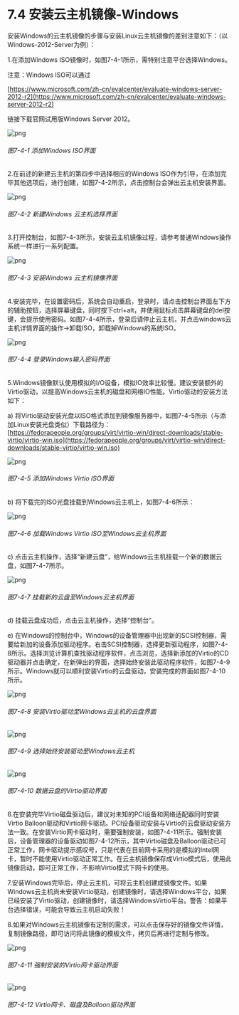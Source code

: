 # 7.4 安装云主机镜像-Windows

安装Windows的云主机镜像的步骤与安装Linux云主机镜像的差别注意如下：（以Windows-2012-Server为例）：

1.在添加Windows ISO镜像时，如图7-4-1所示，需特别注意平台选择Windows。

注意：Windows ISO可以通过

[https://www.microsoft.com/zh-cn/evalcenter/evaluate-windows-server-2012-r2](https://www.microsoft.com/zh-cn/evalcenter/evaluate-windows-server-2012-r2)

链接下载官网试用版Windows Server 2012。

![png](../images/7-4-1.png "图7-4-1 添加Windows ISO界面")
###### 图7-4-1 添加Windows ISO界面

2.在前述的新建云主机的第四步中选择相应的Windows ISO作为引导，在添加完毕其他选项后，进行创建，如图7-4-2所示，点击控制台会弹出云主机安装界面。

![png](../images/7-4-2.png "图7-4-2 新建Windows 云主机选择界面")
###### 图7-4-2 新建Windows 云主机选择界面

3.打开控制台，如图7-4-3所示，安装云主机镜像过程，请参考普通Windows操作系统一样进行一系列配置。

![png](../images/7-4-3.png "图7-4-3 安装Windows 云主机镜像界面")
###### 图7-4-3 安装Windows 云主机镜像界面

4.安装完毕，在设置密码后，系统会自动重启，登录时，请点击控制台界面左下方的辅助按钮，选择屏幕键盘，同时按下ctrl+alt，并使用鼠标点击屏幕键盘的del按键，会提示使用密码。如图7-4-4所示，登录后请停止云主机，并点击windows云主机详情界面的操作->卸载ISO，卸载掉Windows的系统ISO。

![png](../images/7-4-4.png "图7-4-4 登录Windows输入密码界面")
###### 图7-4-4 登录Windows输入密码界面

5.Windows镜像默认使用模拟的I/O设备，模拟IO效率比较慢。建议安装额外的Virtio驱动，以提高Windows云主机的磁盘和网络IO性能。Virtio驱动的安装方法如下：

a) 将Virtio驱动安装光盘以ISO格式添加到镜像服务器中，如图7-4-5所示（与添加Linux安装光盘类似）下载路径为：[https://fedorapeople.org/groups/virt/virtio-win/direct-downloads/stable-virtio/virtio-win.iso](https://fedorapeople.org/groups/virt/virtio-win/direct-downloads/stable-virtio/virtio-win.iso)

![png](../images/7-4-5.png "图7-4-5  添加Windows Virtio ISO界面")
###### 图7-4-5  添加Windows Virtio ISO界面

b) 将下载完的ISO光盘挂载到Windows云主机上，如图7-4-6所示：

![png](../images/7-4-6.png "图7-4-6  加载Windows Virtio ISO至Windows云主机界面")
###### 图7-4-6  加载Windows Virtio ISO至Windows云主机界面

c) 点击云主机操作，选择“新建云盘”，给Windows云主机挂载一个新的数据云盘，如图7-4-7所示。

![png](../images/7-4-7.png "图7-4-7  挂载新的云盘至Windows云主机界面")
###### 图7-4-7  挂载新的云盘至Windows云主机界面

d) 挂载云盘成功后，点击云主机操作，选择“控制台”。

e) 在Windows的控制台中，Windows的设备管理器中出现新的SCSI控制器，需要给新加的设备添加驱动程序。右击SCSI控制器，选择更新驱动程序，如图7-4-8所示。选择浏览计算机查找驱动程序软件，点击浏览，选择新添加的Virtio的CD驱动器并点击确定，在新弹出的界面，选择始终安装此驱动程序软件，如图7-4-9所示。Windows就可以顺利安装Virtio的云盘驱动，安装完成的界面如图7-4-10所示。

![png](../images/7-4-8.png "图7-4-8  安装Virtio驱动至Windows云主机的云盘界面")
###### 图7-4-8  安装Virtio驱动至Windows云主机的云盘界面

![png](../images/7-4-9.png "图7-4-9  选择始终安装驱动至Windows云主机")
###### 图7-4-9  选择始终安装驱动至Windows云主机

![png](../images/7-4-10.png "图7-4-10  数据云盘的Virtio驱动界面")
###### 图7-4-10  数据云盘的Virtio驱动界面

6.在安装完毕Virtio磁盘驱动后，建议对未知的PCI设备和网络适配器同时安装Virtio Balloon驱动和Virtio网卡驱动。PCI设备驱动安装与Virtio的云盘驱动安装方法一致。在安装Virtio网卡驱动时，需要强制安装，如图7-4-11所示。强制安装后，设备管理器的设备驱动如图7-4-12所示，其中Virtio磁盘及Balloon驱动已可正常工作，网卡驱动提示感叹号，只是代表在目前网卡采用的是模拟的Intel网卡，暂时不能使用Virtio驱动正常工作。在云主机镜像保存成Virtio模式后，使用此镜像启动，即可正常工作，不影响Virtio模式下网卡的使用。

7.安装Windows完毕后，停止云主机，可将云主机创建成镜像文件。如果Windows云主机尚未安装Virtio驱动，创建镜像时，请选择Windows平台，如果已经安装了Virtio驱动，创建镜像时，请选择WindowsVirtio平台。警告：如果平台选择错误，可能会导致云主机启动失败！

8.如果对Windows云主机镜像有定制的需求，可以点击保存好的镜像文件详情，复制镜像路径，即可访问将此镜像的模板文件，拷贝后再进行定制与修改。

![png](../images/7-4-11.png "图7-4-11  强制安装的Virtio网卡驱动界面")
###### 图7-4-11  强制安装的Virtio网卡驱动界面

![png](../images/7-4-12.png "图7-4-12  Virtio网卡、磁盘及Balloon驱动界面")
###### 图7-4-12  Virtio网卡、磁盘及Balloon驱动界面


